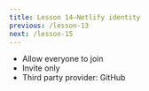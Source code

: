```yaml
---
title: Lesson 14—Netlify identity
previous: /lesson-13
next: /lesson-15
---
```


- Allow everyone to join
- Invite only
- Third party provider: GitHub
